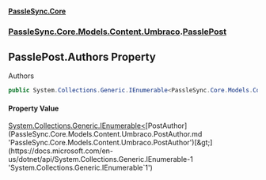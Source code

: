 #### [PassleSync.Core](index.md 'index')
### [PassleSync.Core.Models.Content.Umbraco](PassleSync.Core.Models.Content.Umbraco.md 'PassleSync.Core.Models.Content.Umbraco').[PasslePost](PassleSync.Core.Models.Content.Umbraco.PasslePost.md 'PassleSync.Core.Models.Content.Umbraco.PasslePost')

## PasslePost.Authors Property

Authors

```csharp
public System.Collections.Generic.IEnumerable<PassleSync.Core.Models.Content.Umbraco.PostAuthor> Authors { get; }
```

#### Property Value
[System.Collections.Generic.IEnumerable&lt;](https://docs.microsoft.com/en-us/dotnet/api/System.Collections.Generic.IEnumerable-1 'System.Collections.Generic.IEnumerable`1')[PostAuthor](PassleSync.Core.Models.Content.Umbraco.PostAuthor.md 'PassleSync.Core.Models.Content.Umbraco.PostAuthor')[&gt;](https://docs.microsoft.com/en-us/dotnet/api/System.Collections.Generic.IEnumerable-1 'System.Collections.Generic.IEnumerable`1')